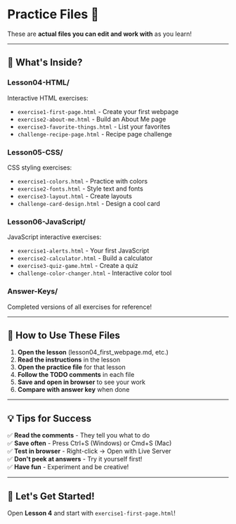 # Practice Files 🎯

These are **actual files you can edit and work with** as you learn!

---

## 📁 What's Inside?

### **Lesson04-HTML/**
Interactive HTML exercises:
- `exercise1-first-page.html` - Create your first webpage
- `exercise2-about-me.html` - Build an About Me page
- `exercise3-favorite-things.html` - List your favorites
- `challenge-recipe-page.html` - Recipe page challenge

### **Lesson05-CSS/**
CSS styling exercises:
- `exercise1-colors.html` - Practice with colors
- `exercise2-fonts.html` - Style text and fonts
- `exercise3-layout.html` - Create layouts
- `challenge-card-design.html` - Design a cool card

### **Lesson06-JavaScript/**
JavaScript interactive exercises:
- `exercise1-alerts.html` - Your first JavaScript
- `exercise2-calculator.html` - Build a calculator
- `exercise3-quiz-game.html` - Create a quiz
- `challenge-color-changer.html` - Interactive color tool

### **Answer-Keys/**
Completed versions of all exercises for reference!

---

## 🎯 How to Use These Files

1. **Open the lesson** (lesson04_first_webpage.md, etc.)
2. **Read the instructions** in the lesson
3. **Open the practice file** for that lesson
4. **Follow the TODO comments** in each file
5. **Save and open in browser** to see your work
6. **Compare with answer key** when done

---

## 💡 Tips for Success

✅ **Read the comments** - They tell you what to do  
✅ **Save often** - Press Ctrl+S (Windows) or Cmd+S (Mac)  
✅ **Test in browser** - Right-click → Open with Live Server  
✅ **Don't peek at answers** - Try it yourself first!  
✅ **Have fun** - Experiment and be creative!  

---

## 🚀 Let's Get Started!

Open **Lesson 4** and start with `exercise1-first-page.html`!
